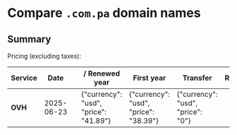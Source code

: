 # Compare `.com.pa` domain names

## Summary

Pricing (excluding taxes):

| Service | Date |  | / Renewed year | First year | Transfer | Restoration |
|--|--|--|--|--|--|--|
| **OVH** | 2025-06-23 |  | {"currency": "usd", "price": "41.89"} | {"currency": "usd", "price": "38.39"} | {"currency": "usd", "price": "0"} |  |
